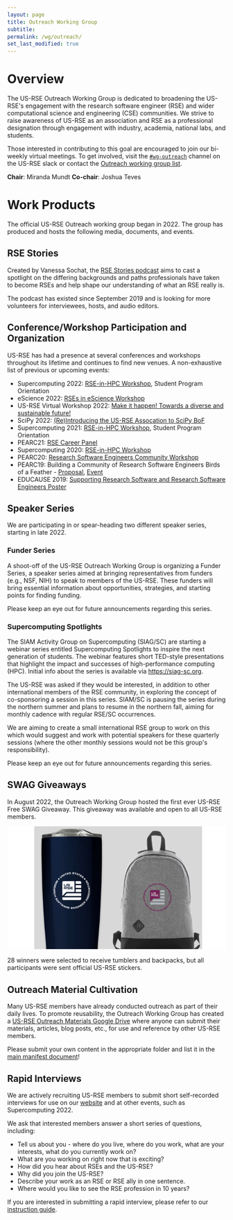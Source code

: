 ```yaml
---
layout: page
title: Outreach Working Group
subtitle:
permalink: /wg/outreach/
set_last_modified: true
---
```


# Overview

The US-RSE Outreach Working Group is dedicated to broadening the US-RSE's
engagement with the research software engineer (RSE) and wider computational
science and engineering (CSE) communities. We strive to raise awareness of
US-RSE as an association and RSE as a professional designation through
engagement with industry, academia, national labs, and students.

Those interested in contributing to this goal are encouraged to join our
bi-weekly virtual meetings. To get involved, visit the
[`#wg-outreach`](https://usrse.slack.com/messages/wg-outreach) channel on the US-RSE
slack or contact the
<a href="mailto:wg-outreach@us-rse.org">Outreach working group list</a>.

**Chair**: Miranda Mundt
**Co-chair**: Joshua Teves

# Work Products

The official US-RSE Outreach working group began in 2022. The group has produced
and hosts the following media, documents, and events.

## RSE Stories

Created by Vanessa Sochat, the [RSE Stories podcast](https://us-rse.org/rse-stories/)
aims to cast a spotlight on the differing backgrounds and paths professionals
have taken to become RSEs and help shape our understanding of what an RSE really is.

The podcast has existed since September 2019 and is looking for more volunteers
for interviewees, hosts, and audio editors.

## Conference/Workshop Participation and Organization

US-RSE has had a presence at several conferences and workshops throughout
its lifetime and continues to find new venues. A non-exhaustive list of
previous or upcoming events:

- Supercomputing 2022: [RSE-in-HPC Workshop](https://us-rse.org/rse-hpc-2022/), Student Program Orientation
- eScience 2022: [RSEs in eScience Workshop](https://us-rse.org/rse-escience-2022/)
- US-RSE Virtual Workshop 2022: [Make it happen! Towards a diverse and sustainable future!](https://us-rse.org/virtual-workshop-2022/)
- SciPy 2022: [(Re)Introducing the US-RSE Assocation to SciPy BoF](https://www.scipy2022.scipy.org/update-conference-schedule)
- Supercomputing 2021: [RSE-in-HPC Workshop](https://us-rse.org/rse-hpc-2021/), Student Program Orientation
- PEARC21: [RSE Career Panel](https://us-rse.org/2021-07-20-pearc21-panel/)
- Supercomputing 2020: [RSE-in-HPC Workshop](https://us-rse.org/rse-hpc-2020/)
- PEARC20: [Research Software Engineers Community Workshop](https://us-rse.org/events/2020/2020-07-pearc20/)
- PEARC19: Building a Community of Research Software Engineers Birds of a Feather - [Proposal](https://ssl.linklings.net/conferences/pearc/pearc19_program/views/includes/files/bof111s1.pdf), [Event](https://us-rse.org/events/2019/pearc-2019/)
- EDUCAUSE 2019: [Supporting Research Software and Research Software Engineers Poster](https://events.educause.edu/annual-conference/2019/agenda/supporting-research-software-development)


## Speaker Series

We are participating in or spear-heading two different speaker series, starting
in late 2022.

### Funder Series

A shoot-off of the US-RSE Outreach Working Group is organizing a Funder Series,
a speaker series aimed at bringing representatives from funders (e.g., NSF, NIH)
to speak to members of the US-RSE. These funders will bring essential information
about opportunities, strategies, and starting points for finding funding.

Please keep an eye out for future announcements regarding this series.

### Supercomputing Spotlights

The SIAM Activity Group on Supercomputing (SIAG/SC) are starting a webinar
series entitled Supercomputing Spotlights to inspire the next generation of
students. The webinar features short TED-style presentations that highlight the
impact and successes of high-performance computing (HPC).
Initial info about the series is available via https://siag-sc.org.

The US-RSE was asked if they would be interested, in addition to other
international members of the RSE community, in exploring the concept of
co-sponsoring a session in this series. SIAM/SC is pausing the series during
the northern summer and plans to resume in the northern fall, aiming for
monthly cadence with regular RSE/SC occurrences.

We are aiming to create a small international RSE group to work on this which
would suggest and work with potential speakers for these quarterly sessions
(where the other monthly sessions would not be this group's responsibility).

Please keep an eye out for future announcements regarding this series.

## SWAG Giveaways

In August 2022, the Outreach Working Group hosted the first ever
US-RSE Free SWAG Giveaway. This giveaway was available and open to all US-RSE
members.

![US-RSE Swag Options](/assets/img/us_rse_swag_giveaway.png)

28 winners were selected to receive tumblers and backpacks, but all participants
were sent official US-RSE stickers.

## Outreach Material Cultivation

Many US-RSE members have already conducted outreach as part of their daily lives.
To promote reusability, the Outreach Working Group has created a
[US-RSE Outreach Materials Google Drive](https://drive.google.com/drive/folders/1gu_0fhAZt7jjrDFWTHekyRLBboCZUnc8)
where anyone can submit their materials, articles, blog posts, etc., for use
and reference by other US-RSE members.

Please submit your own content in the appropriate folder and list it in the
[main manifest document](https://docs.google.com/spreadsheets/d/1TOl1ApTvzKXeuO38ZSsrShNXN1uTU9AgetlFMJexKuk/edit?usp=sharing)!

## Rapid Interviews

We are actively recruiting US-RSE members to submit short self-recorded interviews
for use on our [website](https://us-rse.org) and at other events, such as Supercomputing 2022.

We ask that interested members answer a short series of questions, including:

- Tell us about you - where do you live, where do you work, what are your interests, what do you currently work on?
- What are you working on right now that is exciting?
- How did you hear about RSEs and the US-RSE?
- Why did you join the US-RSE?
- Describe your work as an RSE or RSE ally in one sentence.
- Where would you like to see the RSE profession in 10 years?

If you are interested in submitting a rapid interview, please refer to our
[instruction guide](https://docs.google.com/document/d/1Q_D1mf8h5ryqy4y73j16g2-HY7wp-pBsIQj7O6k9u4s/edit?usp=sharing).
